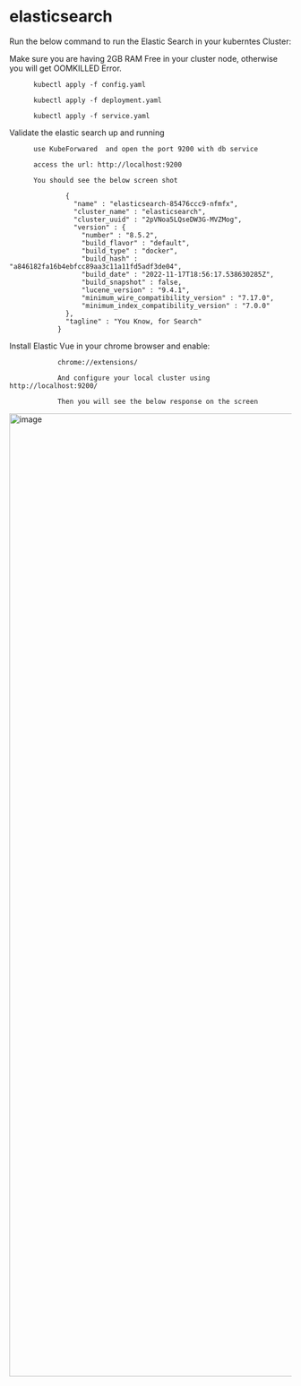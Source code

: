 # elasticsearch


Run the below command to run the Elastic Search in your kuberntes Cluster:

Make sure you are having 2GB RAM Free in your cluster node, otherwise you will get OOMKILLED Error.

          kubectl apply -f config.yaml
          
          kubectl apply -f deployment.yaml
          
          kubectl apply -f service.yaml
          
          
Validate the elastic search up and running

          use KubeForwared  and open the port 9200 with db service
          
          access the url: http://localhost:9200
          
          You should see the below screen shot
          
                  {
                    "name" : "elasticsearch-85476ccc9-nfmfx",
                    "cluster_name" : "elasticsearch",
                    "cluster_uuid" : "2pVNoa5LQseDW3G-MVZMog",
                    "version" : {
                      "number" : "8.5.2",
                      "build_flavor" : "default",
                      "build_type" : "docker",
                      "build_hash" : "a846182fa16b4ebfcc89aa3c11a11fd5adf3de04",
                      "build_date" : "2022-11-17T18:56:17.538630285Z",
                      "build_snapshot" : false,
                      "lucene_version" : "9.4.1",
                      "minimum_wire_compatibility_version" : "7.17.0",
                      "minimum_index_compatibility_version" : "7.0.0"
                  },
                  "tagline" : "You Know, for Search"
                }


Install Elastic Vue in your chrome browser and enable: 

                chrome://extensions/
                
                And configure your local cluster using http://localhost:9200/
                
                Then you will see the below response on the screen

<img width="1720" alt="image" src="https://user-images.githubusercontent.com/109475849/215254873-22bfd114-6ca1-4e7a-a450-63cf92c8d2c0.png">

